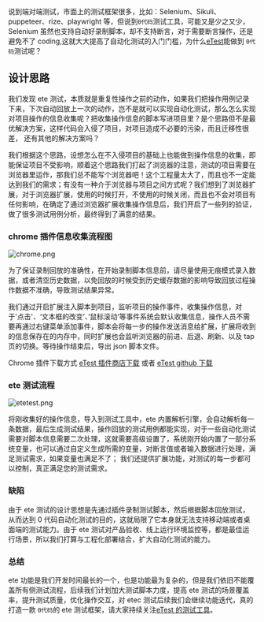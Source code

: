 说到端对端测试，市面上的测试框架很多，比如：Selenium、Sikuli、puppeteer、rize、playwright 等，但说到`0代码`测试工具，可能又是少之又少，Selenium 虽然也支持自动好录制脚本，却不支持断言，对于需要断言操作，还是避免不了 coding,这就大大提高了自动化测试的入门门槛，为什么[eTest](https://onepiece-smile.github.io/docs/)能做到 `0代码`测试呢？

## 设计思路

我们发现 ete 测试，本质就是重复性操作之前的动作，如果我们把操作用例记录下来，下次自动回放上一次的动作，岂不是就可以实现自动化测试，那么怎么实现对项目操作的信息收集呢？把收集操作信息的脚本写进项目里？是个思路但不是最优解决方案，这样代码会入侵了项目，对项目造成不必要的污染，而且迁移性很差， 还有其他的解决方案吗？

我们根据这个思路，设想怎么在不入侵项目的基础上也能做到操作信息的收集，即能保证项目不受影响，顺着这个思路我们打起了浏览器的注意，测试的项目需要在浏览器里运作，那我们总不能写个浏览器吧！这个工程量太大了，而且也不一定能达到我们的需求；有没有一种介于浏览器与项目之间方式呢？我们想到了浏览器扩展，对于浏览器扩展，使用的时候打开，不使用的时候关闭，而且也不会对项目有任何影响，在确定了通过浏览器扩展收集操作信息后，我们开启了一些列的验证，做了很多测试用例分析，最终得到了满意的结果。

### chrome 插件信息收集流程图

![chrome.png](https://p6-juejin.byteimg.com/tos-cn-i-k3u1fbpfcp/28b8e4d9a31b44d780b25240b240cd9c~tplv-k3u1fbpfcp-watermark.image?)

为了保证录制回放的准确性，在开始录制脚本信息前，请尽量使用无痕模式录入数据，或者清空历史数据，以免回放的时候受到历史缓存数据的影响导致回放过程操作数据不准确，导致测试结果异常。

我们通过开启扩展注入脚本到项目，监听项目的操作事件，收集操作信息，对于'点击'、‘文本框的改变’、’鼠标滚动‘等事件系统会默认收集信息，操作人员不需要再通过右键菜单添加事件，脚本会将每一步的操作发送消息给扩展，扩展将收到的信息保存在的内存中，同时扩展也会监听浏览器的前进、后退、刷新、以及 tap 页的切换。等待操作结束后，导出 json 脚本文件。

Chrome 插件下载方式 [eTest 插件商店下载](https://chrome.google.com/webstore/detail/etest/nkjmdclbdiljcaeepkclamgboojhdnhi?hl=zh-CN) 或者 [eTest github 下载](https://github.com/onepiece-smile/docs/releases)

### ete 测试流程

![etetest.png](https://p3-juejin.byteimg.com/tos-cn-i-k3u1fbpfcp/594c322e80cc4375bc915ed7f511f7f6~tplv-k3u1fbpfcp-watermark.image?)

将刚收集好的操作信息，导入到测试工具中，ete 内置解析引擎，会自动解析每一条数据，最后生成测试结果，操作回放的测试用例都能实现，对于一些自动化测试需要对脚本信息需要二次处理，这就需要高级设置了，系统刚开始内置了一部分系统变量，也可以通过自定义生成所需的变量，对断言值或者输入数据进行处理，满足测试需求，如果变量也满足不了； 我们还提供扩展功能，对测试的每一步都可以控制，真正满足您的测试需求。

### 缺陷

由于 ete 测试的设计思想是先通过插件录制测试脚本，然后根据脚本回放测试，从而达到 0 代码自动化测试的目的，这就局限了它本身就无法支持移动端或者桌面端的测试能力。由于 ete 测试对产品验收、线上运行环境监控等，都是最佳运行场景，所以我们打算与工程化部署结合，扩大自动化测试的能力。

### 总结

ete 功能是我们开发时间最长的一个，也是功能最为复杂的，但是我们依旧不能覆盖所有侧测试流程，后续我们计划加大测试脚本力度，提高 ete 测试的场景覆盖率，提升测试质量，优化操作交互，对 etec 测试后续我们会继续功能迭代，真的打造一款 `0代码`的 ete 测试框架，请大家持续关注[eTest 的测试工具](https://onepiece-smile.github.io/docs/#/)。
